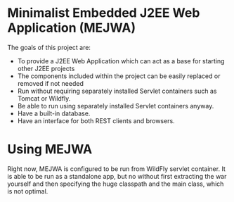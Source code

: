 # Minimalist Embedded J2EE Web Application (MEJWA)

The goals of this project are:

 * To provide a J2EE Web Application which can act as a base for starting other J2EE projects
 * The components included within the project can be easily replaced or removed if not needed
 * Run without requiring separately installed Servlet containers such as Tomcat or Wildfly.
 * Be able to run using separately installed Servlet containers anyway.
 * Have a built-in database.
 * Have an interface for both REST clients and browsers.


# Using MEJWA

Right now, MEJWA is configured to be run from WildFly servlet container. It is able to be run as a standalone app, but no without first extracting the war yourself and then specifying the huge classpath and the main class, which is not optimal.

